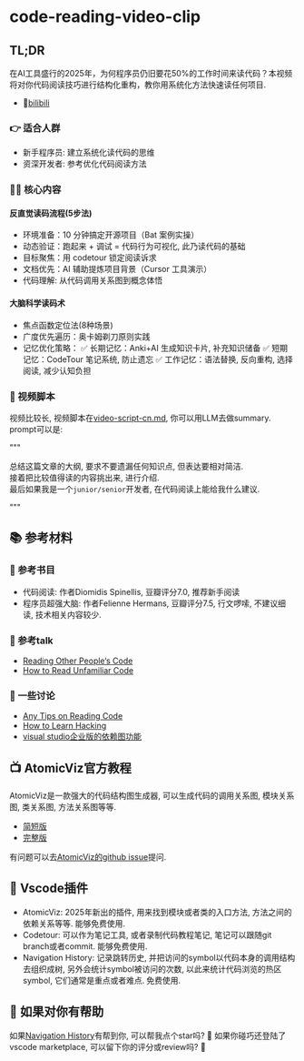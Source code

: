# code-reading-video-clip

## TL;DR

在AI工具盛行的2025年，为何程序员仍旧要花50%的工作时间来读代码？本视频将对你代码阅读技巧进行结构化重构，教你用系统化方法快速读任何项目.

- 🔗[bilibili](https://www.bilibili.com/video/BV15Ko9YZEQQ/?vd_source=28f0d0a6008a195ecde014a421def1d5)

### 👉 适合人群

- 新手程序员: 建立系统化读代码的思维
- 资深开发者: 参考优化代码阅读方法

### 🧑‍💻 核心内容

#### 反直觉读码流程(5步法)

- 环境准备：10 分钟搞定开源项目（Bat 案例实操）
- 动态验证：跑起来 + 调试 = 代码行为可视化, 此乃读代码的基础
- 目标聚焦：用 codetour 锁定阅读诉求
- 文档优先：AI 辅助提炼项目背景（Cursor 工具演示）
- 代码理解: 从代码调用关系图到概念体悟

#### 大脑科学读码术

- 焦点函数定位法(8种场景)
- 广度优先遍历：奥卡姆剃刀原则实践
- 记忆优化策略：
✅ 长期记忆：Anki+AI 生成知识卡片, 补充知识储备
✅ 短期记忆：CodeTour 笔记系统, 防止遗忘
✅ 工作记忆：语法替换, 反向重构, 选择阅读, 减少认知负担

### 📝 视频脚本

视频比较长, 视频脚本在[video-script-cn.md](./video-script-cn.md), 你可以用LLM去做summary.
prompt可以是:

"""

总结这篇文章的大纲, 要求不要遗漏任何知识点, 但表达要相对简洁.  
接着把比较值得读的内容挑出来, 进行介绍.  
最后如果我是一个`junior/senior`开发者, 在代码阅读上能给我什么建议.

"""

## 📚 参考材料

### 📖 参考书目

- 代码阅读: 作者Diomidis Spinellis, 豆瓣评分7.0, 推荐新手阅读
- 程序员超强大脑: 作者Felienne Hermans, 豆瓣评分7.5, 行文啰嗦, 不建议细读, 技术相关内容较少.

### 🎤 参考talk

- [Reading Other People‘s Code](https://youtu.be/mrXHf71lYrs?si=mdBUFALWmdtiIJDl)
- [How to Read Unfamiliar Code](https://youtu.be/wN4ZuGruiNw?si=bqzAi9Nq37XayZjT)

### 💬 一些讨论

- [Any Tips on Reading Code](https://www.reddit.com/r/C_Programming/comments/15rxa0u/any_tips_on_reading_code/)
- [How to Learn Hacking](http://www.catb.org/esr/faqs/hacking-howto.html)
- [visual studio企业版的依赖图功能](https://learn.microsoft.com/zh-cn/visualstudio/modeling/map-dependencies-across-your-solutions?view=vs-2022#view-dependencies)

## 📺 AtomicViz官方教程

AtomicViz是一款强大的代码结构图生成器, 可以生成代码的调用关系图, 模块关系图, 类关系图, 方法关系图等等.

- [简短版](https://youtu.be/ZsFmE1eRgh4?si=6jz0DIoUZapSKlK9)
- [完整版](https://youtu.be/ZsDd4Q4E81I?si=yuZJDn--U2HD-OYR)

有问题可以去[AtomicViz的github issue](https://github.com/briandiloreto/AtomicViz/issues)提问.

## 🔌 Vscode插件

- AtomicViz: 2025年新出的插件, 用来找到模块或者类的入口方法, 方法之间的依赖关系等等. 能够免费使用.
- Codetour: 可以作为笔记工具, 或者录制代码教程笔记, 笔记可以跟随git branch或者commit. 能够免费使用.
- Navigation History: 记录跳转历史, 并把访问的symbol以代码本身的调用结构去组织成树, 另外会统计symbol被访问的次数, 以此来统计代码浏览的热区symbol, 它们通常是重点或者难点. 免费使用.

## 🤝 如果对你有帮助

如果[Navigation History](https://github.com/pyeprog/navigation-history)有帮到你, 可以帮我点个star吗? 🥰
如果你碰巧还登陆了vscode marketplace, 可以留下你的评分或review吗? 🫶
